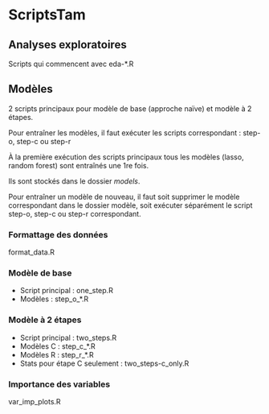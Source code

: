 # ScriptsTam

## Analyses exploratoires

Scripts qui commencent avec eda-\*.R

## Modèles

2 scripts principaux pour modèle de base (approche naïve) et modèle à 2 étapes.

Pour entraîner les modèles, il faut exécuter les scripts correspondant : step-o, step-c ou step-r

À la première exécution des scripts principaux tous les modèles (lasso, random forest) sont entraînés une 1re fois.

Ils sont stockés dans le dossier *models*.

Pour entraîner un modèle de nouveau, il faut soit supprimer le modèle correspondant dans le dossier modèle, soit exécuter séparément le script step-o, step-c ou step-r correspondant.

### Formattage des données
format_data.R

### Modèle de base 
- Script principal : one_step.R
- Modèles : step_o_\*.R

### Modèle à 2 étapes
- Script principal : two_steps.R
- Modèles C : step_c_\*.R
- Modèles R : step_r_\*.R
- Stats pour étape C seulement : two_steps-c_only.R

### Importance des variables
var_imp_plots.R
